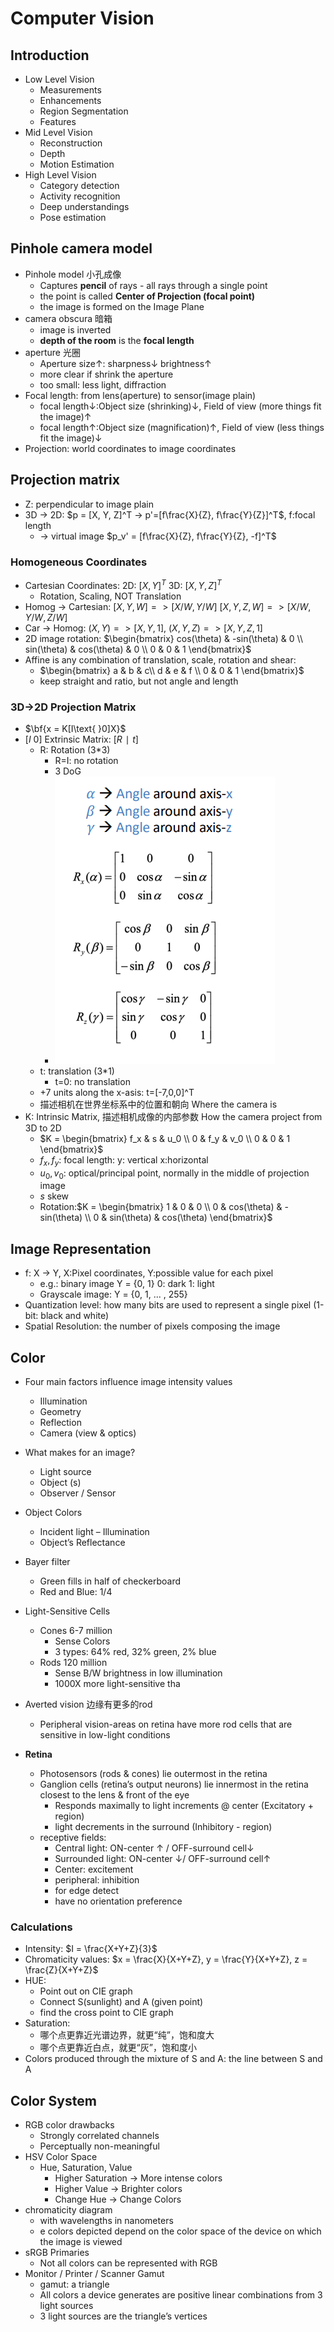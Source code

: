 
# Computer Vision

## Introduction
+ Low Level Vision
  + Measurements
  + Enhancements
  + Region Segmentation
  + Features
+ Mid Level Vision
  + Reconstruction
  + Depth
  + Motion Estimation
+ High Level Vision
  + Category detection
  + Activity recognition
  + Deep understandings
  + Pose estimation

## Pinhole camera model
+ Pinhole model 小孔成像
  + Captures **pencil** of rays - all rays through a single point
  + the point is called **Center of Projection (focal point)**
  + the image is formed on the Image Plane
+ camera obscura 暗箱
  + image is inverted
  + **depth of the room** is the **focal length**
+ aperture 光圈
  + Aperture size↑: sharpness↓ brightness↑
  + more clear if shrink the aperture
  + too small: less light, diffraction
+ Focal length: from lens(aperture) to sensor(image plain)
  + focal length↓:Object size (shrinking)↓, Field of view (more things fit the image)↑
  + focal length↑:Object size (magnification)↑, Field of view (less things fit the image)↓
+ Projection: world coordinates to image coordinates

## Projection matrix
  + Z: perpendicular to image plain
  + 3D -> 2D: $p = [X, Y, Z]^T -> p'=[f\frac{X}{Z}, f\frac{Y}{Z}]^T$, f:focal length
    + -> virtual image $p_v' = [f\frac{X}{Z}, f\frac{Y}{Z}, -f]^T$

### Homogeneous Coordinates
+ Cartesian Coordinates: 2D: $[X, Y]^T$ 3D: $[X, Y, Z]^T$ 
  + Rotation, Scaling, NOT Translation
+ Homog -> Cartesian: $[X,Y,W] => [X/W, Y/W]$ $[X,Y,Z,W] => [X/W, Y/W, Z/W]$
+ Car -> Homog: $(X,Y) => [X,Y,1]$, $(X,Y,Z) => [X,Y,Z,1]$
+ 2D image rotation: $\begin{bmatrix}  cos(\theta) & -sin(\theta) & 0 \\ sin(\theta) & cos(\theta) & 0 \\ 0 & 0 & 1 \end{bmatrix}$
+ Affine is any combination of translation, scale, rotation and shear:
  + $\begin{bmatrix} a & b & c\\ d & e & f \\ 0 & 0 & 1 \end{bmatrix}$
  + keep straight and ratio, but not angle and length

### 3D→2D Projection Matrix
+ $\bf{x = K[I\text{ }0]X}$
+ $[I\text{ }0]$ Extrinsic Matrix: $[R∣t]$
  + R: Rotation (3*3)
    + R=I: no rotation
    + 3 DoG
    + ![Rotation](imgs/rotation_matrix.png)
  + t: translation (3*1)
    + t=0: no translation
  + +7 units along the x-asis: t=[-7,0,0]^T
  + 描述相机在世界坐标系中的位置和朝向 Where the camera is
+ K: Intrinsic Matrix, 描述相机成像的内部参数 How the camera project from 3D to 2D
  + $K = \begin{bmatrix} f_x & s & u_0 \\ 0 & f_y & v_0 \\ 0 & 0 & 1 \end{bmatrix}$
  + $f_x, f_y$: focal length: y: vertical x:horizontal
  + $u_0, v_0$: optical/principal point, normally in the middle of projection image
  + $s$  skew
  + Rotation:$K = \begin{bmatrix} 1 & 0 & 0 \\ 0 & cos(\theta) & -sin(\theta) \\ 0 & sin(\theta) & cos(\theta) \end{bmatrix}$

## Image Representation
+ f: X -> Y, X:Pixel coordinates, Y:possible value for each pixel
  + e.g.: binary image Y = {0, 1} 0: dark 1: light
  + Grayscale image: Y = {0, 1, ... , 255}
+ Quantization level: how many bits are used to represent a single pixel (1-bit: black and white)
+ Spatial Resolution: the number of pixels composing the image

## Color
+ Four main factors influence image intensity values
  + Illumination
  + Geometry
  + Reflection
  + Camera (view & optics)

+ What makes for an image?
  + Light source
  + Object (s)
  + Observer / Sensor

+ Object Colors
  + Incident light – Illumination
  + Object’s Reflectance

+ Bayer filter
  + Green fills in half of checkerboard
  + Red and Blue: 1/4

+ Light-Sensitive Cells
  + Cones 6-7 million
    + Sense Colors
    + 3 types: 64% red, 32% green, 2% blue
  + Rods 120 million
    +  Sense B/W brightness in low illumination
    +  1000X more light-sensitive tha
 +  Averted vision 边缘有更多的rod
    +  Peripheral vision-areas on retina have more rod cells that are sensitive in low-light conditions

+ **Retina**
  + Photosensors (rods & cones) lie outermost in the retina
  + Ganglion cells (retina’s output  neurons) lie innermost in the retina closest to the lens & front of the eye
    + Responds maximally to light increments @ center (Excitatory + region)
    + light decrements in the surround (Inhibitory - region)
  + receptive fields:
    + Central light: ON-center ↑ / OFF-surround cell↓
    + Surrounded light: ON-center ↓/ OFF-surround cell↑
    + Center: excitement
    + peripheral: inhibition
    + for edge detect
    + have no orientation preference

### Calculations
+ Intensity: $I = \frac{X+Y+Z}{3}$
+ Chromaticity values: $x = \frac{X}{X+Y+Z}, y = \frac{Y}{X+Y+Z}, z = \frac{Z}{X+Y+Z}$
+ HUE:
  + Point out on CIE graph
  + Connect S(sunlight) and A (given point)
  + find the cross point to CIE graph
+ Saturation:
  + 哪个点更靠近光谱边界，就更“纯”，饱和度大
  + 哪个点更靠近白点，就更“灰”，饱和度小
+ Colors produced through the mixture of S and A: the line between S and A

## Color System
+ RGB color drawbacks
  +  Strongly correlated channels
  +  Perceptually non-meaningful
+ HSV Color Space
  + Hue, Saturation, Value
    + Higher Saturation → More intense colors
    + Higher Value → Brighter colors
    + Change Hue → Change Colors
+ chromaticity diagram 
  + with wavelengths in nanometers
  + e colors depicted depend on the color space of the device on which the image is viewed
+ sRGB Primaries
  + Not all colors can be represented with RGB
+ Monitor / Printer / Scanner Gamut
  + gamut: a triangle
  + All colors a device generates are positive linear combinations from 3 light sources
  + 3 light sources are the triangle’s vertices
